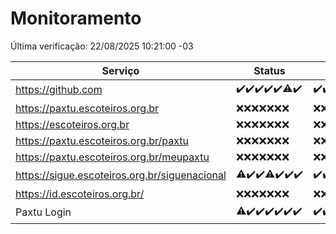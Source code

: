 # Monitoramento

Última verificação: 22/08/2025 10:21:00 -03

|Serviço|Status|Últimas 24h|
|---|---|---|
|https://github.com|<span title="2025-08-15: OK=23">✔️</span><span title="2025-08-16: OK=23">✔️</span><span title="2025-08-17: OK=23">✔️</span><span title="2025-08-18: OK=23">✔️</span><span title="2025-08-19: OK=23">✔️</span><span title="2025-08-20: OK=22, Falhas=1">⚠️</span><span title="2025-08-21: OK=12">✔️</span>|<span title="21/08/2025 10:22:00 -03 : 200">✔️</span><span title="21/08/2025 11:09:00 -03 : 200">✔️</span><span title="21/08/2025 12:10:00 -03 : 200">✔️</span><span title="21/08/2025 13:11:00 -03 : 200">✔️</span><span title="21/08/2025 14:08:00 -03 : 200">✔️</span><span title="21/08/2025 15:13:00 -03 : 200">✔️</span><span title="21/08/2025 16:07:00 -03 : 200">✔️</span><span title="21/08/2025 17:10:00 -03 : 200">✔️</span><span title="21/08/2025 18:08:00 -03 : 200">✔️</span><span title="21/08/2025 19:09:00 -03 : 200">✔️</span><span title="21/08/2025 20:09:00 -03 : 200">✔️</span><span title="21/08/2025 21:46:00 -03 : 200">✔️</span><span title="21/08/2025 23:24:00 -03 : 200">✔️</span><span title="22/08/2025 00:34:00 -03 : 200">✔️</span><span title="22/08/2025 01:11:00 -03 : 200">✔️</span><span title="22/08/2025 02:10:00 -03 : 200">✔️</span><span title="22/08/2025 03:14:00 -03 : 200">✔️</span><span title="22/08/2025 04:09:00 -03 : 200">✔️</span><span title="22/08/2025 05:13:00 -03 : 200">✔️</span><span title="22/08/2025 06:10:00 -03 : 200">✔️</span><span title="22/08/2025 07:10:00 -03 : 200">✔️</span><span title="22/08/2025 08:08:00 -03 : 200">✔️</span><span title="22/08/2025 09:17:00 -03 : 200">✔️</span><span title="22/08/2025 10:21:00 -03 : 200">✔️</span>|
|https://paxtu.escoteiros.org.br|<span title="2025-08-15: Falhas=23">❌</span><span title="2025-08-16: Falhas=23">❌</span><span title="2025-08-17: Falhas=23">❌</span><span title="2025-08-18: Falhas=23">❌</span><span title="2025-08-19: Falhas=23">❌</span><span title="2025-08-20: Falhas=23">❌</span><span title="2025-08-21: Falhas=12">❌</span>|<span title="21/08/2025 10:22:00 -03 : 403">❌</span><span title="21/08/2025 11:09:00 -03 : 403">❌</span><span title="21/08/2025 12:10:00 -03 : 403">❌</span><span title="21/08/2025 13:11:00 -03 : 403">❌</span><span title="21/08/2025 14:08:00 -03 : 403">❌</span><span title="21/08/2025 15:13:00 -03 : 403">❌</span><span title="21/08/2025 16:07:00 -03 : 403">❌</span><span title="21/08/2025 17:10:00 -03 : 403">❌</span><span title="21/08/2025 18:08:00 -03 : 403">❌</span><span title="21/08/2025 19:09:00 -03 : 403">❌</span><span title="21/08/2025 20:09:00 -03 : 403">❌</span><span title="21/08/2025 21:46:00 -03 : 403">❌</span><span title="21/08/2025 23:24:00 -03 : 403">❌</span><span title="22/08/2025 00:34:00 -03 : 403">❌</span><span title="22/08/2025 01:11:00 -03 : 403">❌</span><span title="22/08/2025 02:10:00 -03 : 403">❌</span><span title="22/08/2025 03:14:00 -03 : 403">❌</span><span title="22/08/2025 04:09:00 -03 : 403">❌</span><span title="22/08/2025 05:13:00 -03 : 403">❌</span><span title="22/08/2025 06:10:00 -03 : 403">❌</span><span title="22/08/2025 07:10:00 -03 : 403">❌</span><span title="22/08/2025 08:08:00 -03 : 403">❌</span><span title="22/08/2025 09:17:00 -03 : 403">❌</span><span title="22/08/2025 10:21:00 -03 : 403">❌</span>|
|https://escoteiros.org.br|<span title="2025-08-15: Falhas=23">❌</span><span title="2025-08-16: Falhas=23">❌</span><span title="2025-08-17: Falhas=23">❌</span><span title="2025-08-18: Falhas=23">❌</span><span title="2025-08-19: Falhas=23">❌</span><span title="2025-08-20: Falhas=23">❌</span><span title="2025-08-21: Falhas=12">❌</span>|<span title="21/08/2025 10:22:00 -03 : 403">❌</span><span title="21/08/2025 11:09:00 -03 : 403">❌</span><span title="21/08/2025 12:10:00 -03 : 403">❌</span><span title="21/08/2025 13:11:00 -03 : 403">❌</span><span title="21/08/2025 14:08:00 -03 : 403">❌</span><span title="21/08/2025 15:13:00 -03 : 403">❌</span><span title="21/08/2025 16:07:00 -03 : 403">❌</span><span title="21/08/2025 17:10:00 -03 : 403">❌</span><span title="21/08/2025 18:08:00 -03 : 403">❌</span><span title="21/08/2025 19:09:00 -03 : 403">❌</span><span title="21/08/2025 20:09:00 -03 : 403">❌</span><span title="21/08/2025 21:46:00 -03 : 403">❌</span><span title="21/08/2025 23:24:00 -03 : 403">❌</span><span title="22/08/2025 00:34:00 -03 : 403">❌</span><span title="22/08/2025 01:11:00 -03 : 403">❌</span><span title="22/08/2025 02:10:00 -03 : 403">❌</span><span title="22/08/2025 03:14:00 -03 : 403">❌</span><span title="22/08/2025 04:09:00 -03 : 403">❌</span><span title="22/08/2025 05:13:00 -03 : 403">❌</span><span title="22/08/2025 06:10:00 -03 : 403">❌</span><span title="22/08/2025 07:10:00 -03 : 403">❌</span><span title="22/08/2025 08:08:00 -03 : 403">❌</span><span title="22/08/2025 09:17:00 -03 : 403">❌</span><span title="22/08/2025 10:21:00 -03 : 403">❌</span>|
|https://paxtu.escoteiros.org.br/paxtu|<span title="2025-08-15: Falhas=23">❌</span><span title="2025-08-16: Falhas=23">❌</span><span title="2025-08-17: Falhas=23">❌</span><span title="2025-08-18: Falhas=23">❌</span><span title="2025-08-19: Falhas=23">❌</span><span title="2025-08-20: Falhas=23">❌</span><span title="2025-08-21: Falhas=12">❌</span>|<span title="21/08/2025 10:22:00 -03 : 403">❌</span><span title="21/08/2025 11:09:00 -03 : 403">❌</span><span title="21/08/2025 12:10:00 -03 : 403">❌</span><span title="21/08/2025 13:11:00 -03 : 403">❌</span><span title="21/08/2025 14:08:00 -03 : 403">❌</span><span title="21/08/2025 15:13:00 -03 : 403">❌</span><span title="21/08/2025 16:07:00 -03 : 403">❌</span><span title="21/08/2025 17:10:00 -03 : 403">❌</span><span title="21/08/2025 18:08:00 -03 : 403">❌</span><span title="21/08/2025 19:09:00 -03 : 403">❌</span><span title="21/08/2025 20:09:00 -03 : 403">❌</span><span title="21/08/2025 21:46:00 -03 : 403">❌</span><span title="21/08/2025 23:24:00 -03 : 403">❌</span><span title="22/08/2025 00:34:00 -03 : 403">❌</span><span title="22/08/2025 01:11:00 -03 : 403">❌</span><span title="22/08/2025 02:10:00 -03 : 403">❌</span><span title="22/08/2025 03:14:00 -03 : 403">❌</span><span title="22/08/2025 04:09:00 -03 : 403">❌</span><span title="22/08/2025 05:13:00 -03 : 403">❌</span><span title="22/08/2025 06:10:00 -03 : 403">❌</span><span title="22/08/2025 07:10:00 -03 : 403">❌</span><span title="22/08/2025 08:08:00 -03 : 403">❌</span><span title="22/08/2025 09:17:00 -03 : 403">❌</span><span title="22/08/2025 10:21:00 -03 : 403">❌</span>|
|https://paxtu.escoteiros.org.br/meupaxtu|<span title="2025-08-15: Falhas=23">❌</span><span title="2025-08-16: Falhas=23">❌</span><span title="2025-08-17: Falhas=23">❌</span><span title="2025-08-18: Falhas=23">❌</span><span title="2025-08-19: Falhas=23">❌</span><span title="2025-08-20: Falhas=23">❌</span><span title="2025-08-21: Falhas=12">❌</span>|<span title="21/08/2025 10:22:00 -03 : 403">❌</span><span title="21/08/2025 11:09:00 -03 : 403">❌</span><span title="21/08/2025 12:10:00 -03 : 403">❌</span><span title="21/08/2025 13:11:00 -03 : 403">❌</span><span title="21/08/2025 14:08:00 -03 : 403">❌</span><span title="21/08/2025 15:13:00 -03 : 403">❌</span><span title="21/08/2025 16:07:00 -03 : 403">❌</span><span title="21/08/2025 17:10:00 -03 : 403">❌</span><span title="21/08/2025 18:08:00 -03 : 403">❌</span><span title="21/08/2025 19:09:00 -03 : 403">❌</span><span title="21/08/2025 20:09:00 -03 : 403">❌</span><span title="21/08/2025 21:46:00 -03 : 403">❌</span><span title="21/08/2025 23:24:00 -03 : 403">❌</span><span title="22/08/2025 00:34:00 -03 : 403">❌</span><span title="22/08/2025 01:11:00 -03 : 403">❌</span><span title="22/08/2025 02:10:00 -03 : 403">❌</span><span title="22/08/2025 03:14:00 -03 : 403">❌</span><span title="22/08/2025 04:09:00 -03 : 403">❌</span><span title="22/08/2025 05:13:00 -03 : 403">❌</span><span title="22/08/2025 06:10:00 -03 : 403">❌</span><span title="22/08/2025 07:10:00 -03 : 403">❌</span><span title="22/08/2025 08:08:00 -03 : 403">❌</span><span title="22/08/2025 09:17:00 -03 : 403">❌</span><span title="22/08/2025 10:21:00 -03 : 403">❌</span>|
|https://sigue.escoteiros.org.br/siguenacional|<span title="2025-08-15: OK=22, Falhas=1">⚠️</span><span title="2025-08-16: OK=23">✔️</span><span title="2025-08-17: OK=23">✔️</span><span title="2025-08-18: OK=22, Falhas=1">⚠️</span><span title="2025-08-19: OK=23">✔️</span><span title="2025-08-20: OK=23">✔️</span><span title="2025-08-21: OK=12">✔️</span>|<span title="21/08/2025 10:22:00 -03 : 200">✔️</span><span title="21/08/2025 11:09:00 -03 : 200">✔️</span><span title="21/08/2025 12:10:00 -03 : 200">✔️</span><span title="21/08/2025 13:11:00 -03 : 200">✔️</span><span title="21/08/2025 14:08:00 -03 : 200">✔️</span><span title="21/08/2025 15:13:00 -03 : 200">✔️</span><span title="21/08/2025 16:07:00 -03 : 200">✔️</span><span title="21/08/2025 17:10:00 -03 : 200">✔️</span><span title="21/08/2025 18:08:00 -03 : 200">✔️</span><span title="21/08/2025 19:09:00 -03 : 200">✔️</span><span title="21/08/2025 20:09:00 -03 : 200">✔️</span><span title="21/08/2025 21:46:00 -03 : 200">✔️</span><span title="21/08/2025 23:24:00 -03 : 200">✔️</span><span title="22/08/2025 00:34:00 -03 : 200">✔️</span><span title="22/08/2025 01:11:00 -03 : 200">✔️</span><span title="22/08/2025 02:10:00 -03 : 200">✔️</span><span title="22/08/2025 03:14:00 -03 : 200">✔️</span><span title="22/08/2025 04:09:00 -03 : 200">✔️</span><span title="22/08/2025 05:13:00 -03 : 200">✔️</span><span title="22/08/2025 06:10:00 -03 : 200">✔️</span><span title="22/08/2025 07:10:00 -03 : 200">✔️</span><span title="22/08/2025 08:08:00 -03 : 200">✔️</span><span title="22/08/2025 09:17:00 -03 : 200">✔️</span><span title="22/08/2025 10:21:00 -03 : 200">✔️</span>|
|https://id.escoteiros.org.br/|<span title="2025-08-15: Falhas=23">❌</span><span title="2025-08-16: Falhas=23">❌</span><span title="2025-08-17: Falhas=23">❌</span><span title="2025-08-18: Falhas=23">❌</span><span title="2025-08-19: Falhas=23">❌</span><span title="2025-08-20: Falhas=23">❌</span><span title="2025-08-21: Falhas=12">❌</span>|<span title="21/08/2025 10:22:00 -03 : 403">❌</span><span title="21/08/2025 11:09:00 -03 : 403">❌</span><span title="21/08/2025 12:10:00 -03 : 403">❌</span><span title="21/08/2025 13:11:00 -03 : 403">❌</span><span title="21/08/2025 14:08:00 -03 : 403">❌</span><span title="21/08/2025 15:13:00 -03 : 403">❌</span><span title="21/08/2025 16:07:00 -03 : 403">❌</span><span title="21/08/2025 17:10:00 -03 : 403">❌</span><span title="21/08/2025 18:08:00 -03 : 403">❌</span><span title="21/08/2025 19:09:00 -03 : 403">❌</span><span title="21/08/2025 20:09:00 -03 : 403">❌</span><span title="21/08/2025 21:46:00 -03 : 403">❌</span><span title="21/08/2025 23:24:00 -03 : 403">❌</span><span title="22/08/2025 00:34:00 -03 : 403">❌</span><span title="22/08/2025 01:11:00 -03 : 403">❌</span><span title="22/08/2025 02:10:00 -03 : 403">❌</span><span title="22/08/2025 03:14:00 -03 : 403">❌</span><span title="22/08/2025 04:09:00 -03 : 403">❌</span><span title="22/08/2025 05:13:00 -03 : 403">❌</span><span title="22/08/2025 06:10:00 -03 : 403">❌</span><span title="22/08/2025 07:10:00 -03 : 403">❌</span><span title="22/08/2025 08:08:00 -03 : 403">❌</span><span title="22/08/2025 09:17:00 -03 : 403">❌</span><span title="22/08/2025 10:21:00 -03 : 403">❌</span>|
|Paxtu Login|<span title="2025-08-15: OK=22, Falhas=1">⚠️</span><span title="2025-08-16: OK=23">✔️</span><span title="2025-08-17: OK=23">✔️</span><span title="2025-08-18: OK=23">✔️</span><span title="2025-08-19: OK=23">✔️</span><span title="2025-08-20: OK=23">✔️</span><span title="2025-08-21: OK=12">✔️</span>|<span title="21/08/2025 10:22:00 -03 : 200">✔️</span><span title="21/08/2025 11:09:00 -03 : 200">✔️</span><span title="21/08/2025 12:10:00 -03 : 200">✔️</span><span title="21/08/2025 13:11:00 -03 : 200">✔️</span><span title="21/08/2025 14:08:00 -03 : 200">✔️</span><span title="21/08/2025 15:13:00 -03 : 200">✔️</span><span title="21/08/2025 16:07:00 -03 : 200">✔️</span><span title="21/08/2025 17:10:00 -03 : 200">✔️</span><span title="21/08/2025 18:08:00 -03 : 200">✔️</span><span title="21/08/2025 19:09:00 -03 : 200">✔️</span><span title="21/08/2025 20:09:00 -03 : 200">✔️</span><span title="21/08/2025 21:46:00 -03 : 200">✔️</span><span title="21/08/2025 23:24:00 -03 : 200">✔️</span><span title="22/08/2025 00:34:00 -03 : 200">✔️</span><span title="22/08/2025 01:11:00 -03 : 200">✔️</span><span title="22/08/2025 02:10:00 -03 : 200">✔️</span><span title="22/08/2025 03:14:00 -03 : 200">✔️</span><span title="22/08/2025 04:09:00 -03 : 200">✔️</span><span title="22/08/2025 05:13:00 -03 : 200">✔️</span><span title="22/08/2025 06:10:00 -03 : 200">✔️</span><span title="22/08/2025 07:10:00 -03 : 200">✔️</span><span title="22/08/2025 08:08:00 -03 : 200">✔️</span><span title="22/08/2025 09:17:00 -03 : 200">✔️</span><span title="22/08/2025 10:21:00 -03 : 200">✔️</span>|
